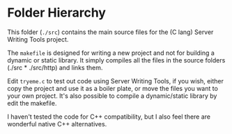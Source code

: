 # Folder Hierarchy

This folder (`./src`) contains the main source files for the (C lang) Server Writing Tools project.

The `makefile` is designed for writing a new project and not for building a dynamic or static library. It simply compiles all the files in the source folders (./src * ./src/http) and links them.

Edit `tryeme.c` to test out code using Server Writing Tools, if you wish, either copy the project and use it as a boiler plate, or move the files you want to your own project. It's also possible to compile a dynamic/static library by edit the makefile.

I haven't tested the code for C++ compatibility, but I also feel there are wonderful native C++ alternatives.

